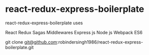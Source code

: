 # react-redux-express-boilerplate
react-redux-express-boilerplate uses 

React
Redux
Sagas
Middlewares
Express js
Node js
Webpack
ES6

git clone git@github.com:robindersingh1986/react-redux-express-boilerplate.git
